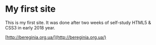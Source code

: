 # My first site

This is my first site.
It was done after two weeks of self-study HTML5 & CSS3 in early 2018 year.

[http://bereginia.org.ua/](http://bereginia.org.ua/)
